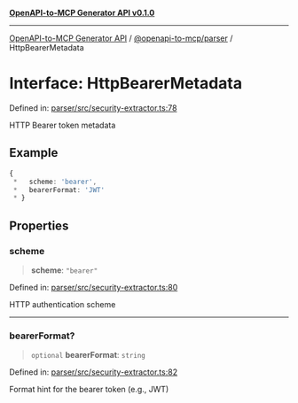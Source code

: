 [**OpenAPI-to-MCP Generator API v0.1.0**](../../../README.md)

***

[OpenAPI-to-MCP Generator API](../../../modules.md) / [@openapi-to-mcp/parser](../README.md) / HttpBearerMetadata

# Interface: HttpBearerMetadata

Defined in: [parser/src/security-extractor.ts:78](https://github.com/salacoste/openapi-mcp-generator/blob/fda5c6400a831cddbad9eacd652e11b2f7410b22/packages/parser/src/security-extractor.ts#L78)

HTTP Bearer token metadata

## Example

```ts
{
 *   scheme: 'bearer',
 *   bearerFormat: 'JWT'
 * }
```

## Properties

### scheme

> **scheme**: `"bearer"`

Defined in: [parser/src/security-extractor.ts:80](https://github.com/salacoste/openapi-mcp-generator/blob/fda5c6400a831cddbad9eacd652e11b2f7410b22/packages/parser/src/security-extractor.ts#L80)

HTTP authentication scheme

***

### bearerFormat?

> `optional` **bearerFormat**: `string`

Defined in: [parser/src/security-extractor.ts:82](https://github.com/salacoste/openapi-mcp-generator/blob/fda5c6400a831cddbad9eacd652e11b2f7410b22/packages/parser/src/security-extractor.ts#L82)

Format hint for the bearer token (e.g., JWT)
